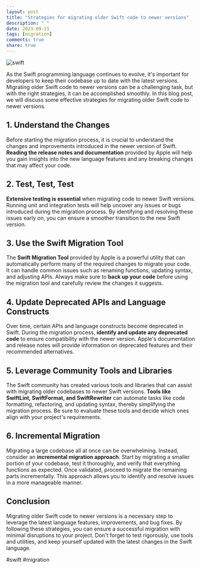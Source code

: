 ```yaml
---
layout: post
title: "Strategies for migrating older Swift code to newer versions"
description: " "
date: 2023-09-21
tags: [migration]
comments: true
share: true
---
```


![swift](https://i.imgur.com/Vf1yswf.png)

As the Swift programming language continues to evolve, it's important for developers to keep their codebase up to date with the latest versions. Migrating older Swift code to newer versions can be a challenging task, but with the right strategies, it can be accomplished smoothly. In this blog post, we will discuss some effective strategies for migrating older Swift code to newer versions.

## 1. Understand the Changes
Before starting the migration process, it is crucial to understand the changes and improvements introduced in the newer version of Swift. **Reading the release notes and documentation** provided by Apple will help you gain insights into the new language features and any breaking changes that may affect your code.

## 2. Test, Test, Test
**Extensive testing is essential** when migrating code to newer Swift versions. Running unit and integration tests will help uncover any issues or bugs introduced during the migration process. By identifying and resolving these issues early on, you can ensure a smoother transition to the new Swift version.

## 3. Use the Swift Migration Tool
The **Swift Migration Tool** provided by Apple is a powerful utility that can automatically perform many of the required changes to migrate your code. It can handle common issues such as renaming functions, updating syntax, and adjusting APIs. Always make sure to **back up your code** before using the migration tool and carefully review the changes it suggests.

## 4. Update Deprecated APIs and Language Constructs
Over time, certain APIs and language constructs become deprecated in Swift. During the migration process, **identify and update any deprecated code** to ensure compatibility with the newer version. Apple's documentation and release notes will provide information on deprecated features and their recommended alternatives.

## 5. Leverage Community Tools and Libraries
The Swift community has created various tools and libraries that can assist with migrating older codebases to newer Swift versions. **Tools like SwiftLint, SwiftFormat, and SwiftRewriter** can automate tasks like code formatting, refactoring, and updating syntax, thereby simplifying the migration process. Be sure to evaluate these tools and decide which ones align with your project's requirements.

## 6. Incremental Migration
Migrating a large codebase all at once can be overwhelming. Instead, consider an **incremental migration approach**. Start by migrating a smaller portion of your codebase, test it thoroughly, and verify that everything functions as expected. Once validated, proceed to migrate the remaining parts incrementally. This approach allows you to identify and resolve issues in a more manageable manner.

## Conclusion

Migrating older Swift code to newer versions is a necessary step to leverage the latest language features, improvements, and bug fixes. By following these strategies, you can ensure a successful migration with minimal disruptions to your project. Don't forget to test rigorously, use tools and utilities, and keep yourself updated with the latest changes in the Swift language.

#swift #migration